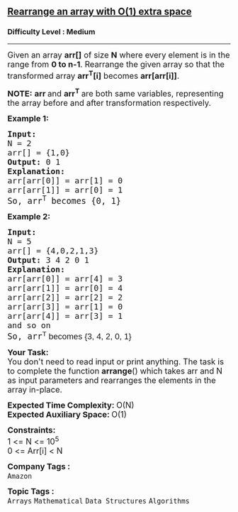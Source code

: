<h2><a href="https://www.geeksforgeeks.org/problems/rearrange-an-array-with-o1-extra-space3142/1?page=2&category=Mathematical&sortBy=submissions">Rearrange an array with O(1) extra space</a></h2><h3>Difficulty Level : Medium</h3><hr><div class="problems_problem_content__Xm_eO"><p><span style="font-size: 18px;">Given an array&nbsp;<strong>arr[]</strong>&nbsp;of size <strong>N</strong> where every element is in the range from&nbsp;<strong>0&nbsp;to&nbsp;n-1</strong>. Rearrange the given array so that the transformed array <strong>arr<sup>T</sup>[i]</strong> becomes&nbsp;<strong>arr[arr[i]]</strong>.</span></p>
<p><strong><span style="font-size: 18px;">NOTE:</span></strong><span style="font-size: 18px;">&nbsp;<strong>arr </strong>and&nbsp;<strong>arr<sup>T</sup> </strong>are both same variables, representing the array before and after transformation respectively.</span></p>
<p><span style="font-size: 18px;"><strong>Example 1:<br></strong></span></p>
<pre><span style="font-size: 18px;"><strong>Input:
</strong>N = 2
arr[] = {1,0}
<strong>Output: </strong>0 1<strong>
Explanation: 
</strong>arr[arr[0]] = arr[1] = 0
arr[arr[1]] = arr[0] = 1<br></span><span style="font-size: 14pt;">So, arr<sup>T</sup> becomes {0, 1}</span>
</pre>
<p><span style="font-size: 18px;"><strong>Example 2:</strong></span></p>
<pre><span style="font-size: 18px;"><strong>Input:
</strong>N = 5
arr[] = {4,0,2,1,3}
<strong>Output: </strong>3 4 2 0 1<strong>
Explanation: 
</strong>arr[arr[0]] = arr[4] = 3
arr[arr[1]] = arr[0] = 4<br>arr[arr[2]] = arr[2] = 2<br>arr[arr[3]] = arr[1] = 0<br>arr[arr[4]] = arr[3] = 1<br>and so on<br></span><span style="font-size: 14pt;">So, arr<sup style="font-family: sans-serif;">T</sup></span><span style="font-size: 14pt; font-family: sans-serif;"> becomes {3, 4, 2, 0, 1}</span></pre>
<p><span style="font-size: 18px;"><strong>Your Task:</strong><br>You don't need to read input or print anything.&nbsp;The task is to complete the function <strong>arrange</strong>() which takes arr and N as input parameters and rearranges the elements in the array in-place.<strong>&nbsp;</strong></span></p>
<p><span style="font-size: 18px;"><strong>Expected Time Complexity:&nbsp;</strong>O(N)<br><strong>Expected Auxiliary Space:&nbsp;</strong>O(1)</span></p>
<p><span style="font-size: 18px;"><strong>Constraints:</strong></span><br><span style="font-size: 18px;">1 &lt;= N &lt;= 10<sup>5</sup><br>0 &lt;= Arr[i] &lt; N</span></p></div><p><span style=font-size:18px><strong>Company Tags : </strong><br><code>Amazon</code>&nbsp;<br><p><span style=font-size:18px><strong>Topic Tags : </strong><br><code>Arrays</code>&nbsp;<code>Mathematical</code>&nbsp;<code>Data Structures</code>&nbsp;<code>Algorithms</code>&nbsp;